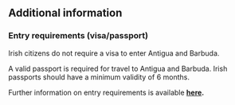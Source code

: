 ## Additional information

### **Entry requirements (visa/passport)**

Irish citizens do not require a visa to enter Antigua and Barbuda.

A valid passport is required for travel to Antigua and Barbuda. Irish passports should have a minimum validity of 6 months.

Further information on entry requirements is available [**here**](https://immigration.gov.ag/general-services/entry-requirements/#:~:text=A%20visitor%20must%20be%20in,outside%20of%20Antigua%20and%20Barbuda.)**.**